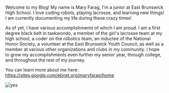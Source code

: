 Welcome to my Blog! My name is Mary Farag, I'm a junior at East Brunswick High School. I love coding robots, playing lacrosse, and learning new things! I am currently documenting my life during these crazy times! 

As of yet, I have various accomplishments of which I am proud. I am a first degree black belt in taekwondo, a member of the girl's lacrosse team at my high school, a coder on the robotics team, an inductee of the National Honor Society, a volunteer at the East Brunswick Youth Council, as well as a member at various other organizations and clubs in my community. I hope to grow my accomplishments even further my senior year, through college, and throughout the rest of my journey. 

You can learn more about me here: https://sites.google.com/ebnet.org/maryfarag/home

![yes]({{site.baseurl}}/yes.png)




 
